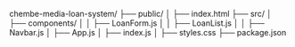 chembe-media-loan-system/
├── public/
│   ├── index.html
├── src/
│   ├── components/
│   │   ├── LoanForm.js
│   │   ├── LoanList.js
│   │   ├── Navbar.js
│   ├── App.js
│   ├── index.js
│   ├── styles.css
├── package.json
